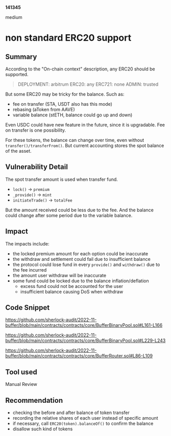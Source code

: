 __141345__

medium

# non standard ERC20 support

## Summary

According to the "On-chain context" description, any ERC20 should be supported. 

> DEPLOYMENT: arbitrum
> ERC20: any
> ERC721: none
> ADMIN: trusted


But some ERC20 may be tricky for the balance. Such as:
- fee on transfer (STA, USDT also has this mode)
- rebasing (aToken from AAVE)
- variable balance (stETH, balance could go up and down)

Even USDC could have new feature in the future, since it is upgradable. Fee on transfer is one possibility.

For these tokens, the balance can change over time, even without `transfer()/transferFrom()`. But current accounting stores the spot balance of the asset. 



## Vulnerability Detail

The spot transfer amount is used when transfer fund.
- `lock()` -> `premium`
- `_provide()` -> `mint`
- `initiateTrade()` -> `totalFee`

But the amount received could be less due to the fee. And the balance could change after some period due to the variable balance.



## Impact


The impacts include:
- the locked premium amount for each option could be inaccurate
- the withdraw and settlement could fail due to insufficient balance
- the protocol could lose fund in every `provide()` and `withdraw()` due to the fee incurred
- the amount user withdraw  will be inaccurate
- some fund could be locked due to the balance inflation/deflation
    - excess fund could not be accounted for the user
    - insufficient balance causing DoS when withdraw



## Code Snippet


https://github.com/sherlock-audit/2022-11-buffer/blob/main/contracts/contracts/core/BufferBinaryPool.sol#L161-L166


https://github.com/sherlock-audit/2022-11-buffer/blob/main/contracts/contracts/core/BufferBinaryPool.sol#L229-L243



https://github.com/sherlock-audit/2022-11-buffer/blob/main/contracts/contracts/core/BufferRouter.sol#L86-L109


## Tool used

Manual Review

## Recommendation

- checking the before and after balance of token transfer
- recording the relative shares of each user instead of specific amount
- if necessary, call `ERC20(token).balanceOf()` to confirm the balance
- disallow such kind of tokens
